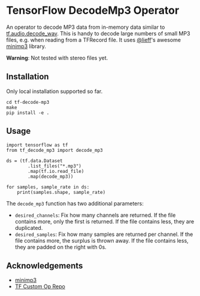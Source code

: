# TensorFlow DecodeMp3 Operator

An operator to decode MP3 data from in-memory data similar to [tf.audio.decode_wav](https://www.tensorflow.org/api_docs/python/tf/audio/decode_wav).
This is handy to decode large numbers of small MP3 files, e.g. when reading from a TFRecord file.
It uses [@lieff](https://github.com/lieff)'s awesome [minimp3](https://github.com/lieff/minimp3) library.

**Warning**: Not tested with stereo files yet.

## Installation

Only local installation supported so far.

	cd tf-decode-mp3
	make
	pip install -e .

## Usage

	import tensorflow as tf
	from tf_decode_mp3 import decode_mp3

	ds = (tf.data.Dataset
	        .list_files("*.mp3")
	        .map(tf.io.read_file)
	        .map(decode_mp3))

	for samples, sample_rate in ds:
	    print(samples.shape, sample_rate)


The `decode_mp3` function has two additional parameters:

* `desired_channels`: Fix how many channels are returned. If the file contains more, only the first is returned. If the file contains less, they are duplicated.
* `desired_samples`: Fix how many samples are returned per channel. If the file contains more, the surplus is thrown away. If the file contains less, they are padded on the right with 0s.


## Acknowledgements

* [minimp3](https://github.com/lieff/minimp3)
* [TF Custom Op Repo](https://github.com/tensorflow/custom-op)
